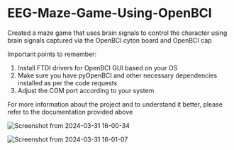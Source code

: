 # EEG-Maze-Game-Using-OpenBCI

Created a maze game that uses brain signals to control the character using brain signals captured via the OpenBCI cyton board and OpenBCI cap 

Important points to remember:
1) Install FTDI drivers for OpenBCI GUI based on your OS
2) Make sure you have pyOpenBCI and other necessary dependencies installed as per the code requests
3) Adjust the COM port according to your system

For more information about the project and to understand it better, please refer to the documentation provided above

![Screenshot from 2024-03-31 16-00-34](https://github.com/Vansh-Santdasani/EEG-Maze-Game-Using-OpenBCI/assets/156500918/3323d481-fdf1-4fa7-92ec-d6df0392b42c)

![Screenshot from 2024-03-31 16-01-07](https://github.com/Vansh-Santdasani/EEG-Maze-Game-Using-OpenBCI/assets/156500918/120792c8-9472-472b-a3ba-82e01396c0d0)
